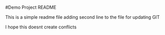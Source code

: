 #Demo Project README

This is a simple readme file
adding second line to the file for updating GIT

I hope this doesnt create conflicts